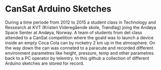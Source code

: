 # CanSat Arduino Sketches 

During a time periode from 2012 to 2015 a student class in Technology and Ressearch at KVT (Kristen Videregående skole, Trøndlag) joing the Andøya Space Senter at Andøya, Norway. A team of students from det class attended to a CanSat competition where the goald was to launch a device inside an empty Coca Cola can by rocketry 2 km up in the atmosphere. On the way down the can was conneted to a paracute and recorded different environment parametres like height, pressure, temp and other parametres back  to a PC operator by telemtry. In this github a collection of different Arduino sketches are stored for record.
